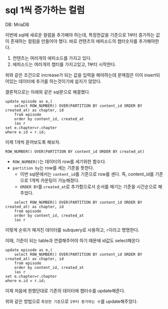 # sql 1씩 증가하는 컬럼

DB: MriaDB

이번에 sql에 새로운 컬럼을 추가해야 하는데, 특정한값을 기준으로 1부터 증가하는 값이 존재하는 컬럼을 만들어야 했다.
바로 컨텐츠의 에피소드의 챕터숫자를 추가해야한다.

1. 컨텐츠는 여러개의 에피소드를 가지고 있다.
2. 에피소드는 여러개의 챕터를 가지고있고, 1부터 시작한다.

위와 같은 조건으로 increase가 되는 값을 입력을 해야하는데 문제점은 이미 insert되어있는 데이터에 추가를 하는것이기에 쉽지가 않았다.

결론적으로는 아래와 같은 sql문으로 해결했다.

```
update episode as e,(
    select ROW_NUMBER() OVER(PARTITION BY content_id ORDER BY created_at) as chapter, id
    from episode
    order by content_id, created_at
    )as r
set e.chapter=r.chapter
where e.id = r.id;
```

이제 1개씩 뜯어보도록 해보자.

```
ROW_NUMBER() OVER(PARTITION BY content_id ORDER BY created_at)
```

- `ROW_NUMBER()`는 데이터의 row를 세기위한 함수다.
- `partition by`는 row를 세는 기준을 뜻한다.
  - 이번 sql문에서는 `content_id`를 기준으로 row를 센다. 즉, content_id를 기준으로 1개씩 카운팅이 가능해졌다.
  - `ORDER BY`를 `created_at`로 추가함으로서 순서를 매기는 기준을 시간순으로 해주었다.

```
    select ROW_NUMBER() OVER(PARTITION BY content_id ORDER BY created_at) as chapter, id
    from episode
    order by content_id, created_at
    )as r
```

이렇게 순위가 매겨진 데이터를 subquery로 사용하고, `r`이라고 명명한다.

이때, 기준이 되는 table과 연결해주어야 하기 때문에 id값도 select해온다

```
update episode as e,(
    select ROW_NUMBER() OVER(PARTITION BY content_id ORDER BY created_at) as chapter, id
    from episode
    order by content_id, created_at
    )as r
set e.chapter=r.chapter
where e.id = r.id;
```

이제 처음에 원했던대로 기존의 데이터에 챕터수를 update해준다.

위와 같은 방법으로 `특정한 기준`으로 `1부터 증가하는 수`를 update해주었다.
